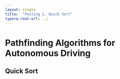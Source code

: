 ```yaml
---
layout: single
title:  "Posting 1. Quick Sort"
typora-root-url: ../
---
```


# Pathfinding Algorithms for Autonomous Driving



## Quick Sort

